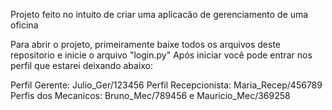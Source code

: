Projeto feito no intuito de criar uma aplicacão de gerenciamento de uma oficina

Para abrir o projeto, primeiramente baixe todos os arquivos deste repositorio e inicie o arquivo "login.py"
Após iniciar você pode entrar nos perfil que estarei deixando abaixo:

Perfil Gerente: Julio_Ger/123456
Perfil Recepcionista: Maria_Recep/456789
Perfis dos Mecanicos: Bruno_Mec/789456 e Mauricio_Mec/369258
